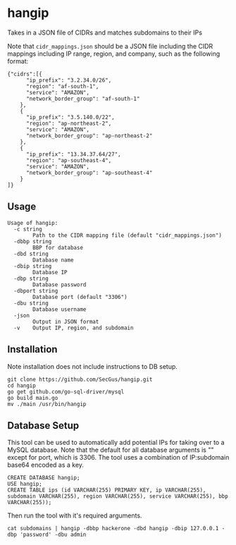 # hangip
Takes in a JSON file of CIDRs and matches subdomains to their IPs

Note that `cidr_mappings.json` should be a JSON file including the CIDR mappings including IP range, region, and company, such as the following format:
```
{"cidrs":[{
      "ip_prefix": "3.2.34.0/26",
      "region": "af-south-1",
      "service": "AMAZON",
      "network_border_group": "af-south-1"
    },
    {
      "ip_prefix": "3.5.140.0/22",
      "region": "ap-northeast-2",
      "service": "AMAZON",
      "network_border_group": "ap-northeast-2"
    },
    {
      "ip_prefix": "13.34.37.64/27",
      "region": "ap-southeast-4",
      "service": "AMAZON",
      "network_border_group": "ap-southeast-4"
    }
]}
```

## Usage
```
Usage of hangip:
  -c string
        Path to the CIDR mapping file (default "cidr_mappings.json")
  -dbbp string
        BBP for database
  -dbd string
        Database name
  -dbip string
        Database IP
  -dbp string
        Database password
  -dbport string
        Database port (default "3306")
  -dbu string
        Database username
  -json
        Output in JSON format
  -v    Output IP, region, and subdomain
```

## Installation
Note installation does not include instructions to DB setup.
```
git clone https://github.com/SecGus/hangip.git
cd hangip
go get github.com/go-sql-driver/mysql
go build main.go
mv ./main /usr/bin/hangip
```

## Database Setup

This tool can be used to automatically add potential IPs for taking over to a MySQL database. Note that the default for all database arguments is "" except for port, which is 3306. The tool uses a combination of IP:subdomain base64 encoded as a key.
```mysql
CREATE DATABASE hangip;
USE hangip;
CREATE TABLE ips (id VARCHAR(255) PRIMARY KEY, ip VARCHAR(255), subdomain VARCHAR(255), region VARCHAR(255), service VARCHAR(255), bbp VARCHAR(255));
```
Then run the tool with it's required arguments.
```
cat subdomains | hangip -dbbp hackerone -dbd hangip -dbip 127.0.0.1 -dbp 'password' -dbu admin
```
